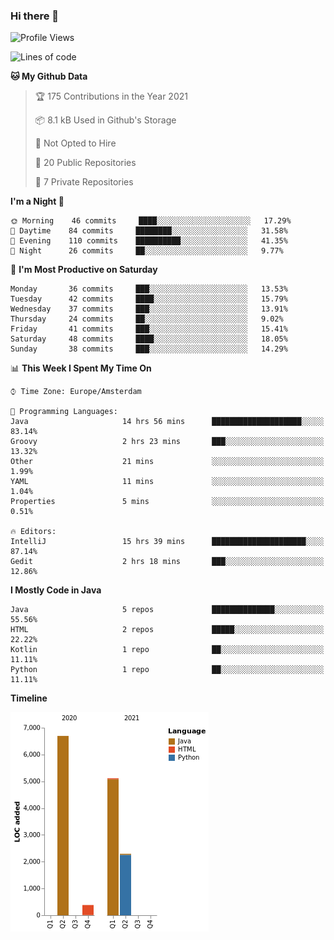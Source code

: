 ### Hi there 👋


<!--START_SECTION:waka-->
![Profile Views](http://img.shields.io/badge/Profile%20Views-0-blue)

![Lines of code](https://img.shields.io/badge/From%20Hello%20World%20I%27ve%20Written-14485%20lines%20of%20code-blue)

**🐱 My Github Data** 

> 🏆 175 Contributions in the Year 2021
 > 
> 📦 8.1 kB Used in Github's Storage 
 > 
> 🚫 Not Opted to Hire
 > 
> 📜 20 Public Repositories 
 > 
> 🔑 7 Private Repositories  
 > 
**I'm a Night 🦉** 

```text
🌞 Morning    46 commits     ████░░░░░░░░░░░░░░░░░░░░░   17.29% 
🌆 Daytime    84 commits     ████████░░░░░░░░░░░░░░░░░   31.58% 
🌃 Evening    110 commits    ██████████░░░░░░░░░░░░░░░   41.35% 
🌙 Night      26 commits     ██░░░░░░░░░░░░░░░░░░░░░░░   9.77%

```
📅 **I'm Most Productive on Saturday** 

```text
Monday       36 commits     ███░░░░░░░░░░░░░░░░░░░░░░   13.53% 
Tuesday      42 commits     ████░░░░░░░░░░░░░░░░░░░░░   15.79% 
Wednesday    37 commits     ███░░░░░░░░░░░░░░░░░░░░░░   13.91% 
Thursday     24 commits     ██░░░░░░░░░░░░░░░░░░░░░░░   9.02% 
Friday       41 commits     ███░░░░░░░░░░░░░░░░░░░░░░   15.41% 
Saturday     48 commits     ████░░░░░░░░░░░░░░░░░░░░░   18.05% 
Sunday       38 commits     ███░░░░░░░░░░░░░░░░░░░░░░   14.29%

```


📊 **This Week I Spent My Time On** 

```text
⌚︎ Time Zone: Europe/Amsterdam

💬 Programming Languages: 
Java                     14 hrs 56 mins      ████████████████████░░░░░   83.14% 
Groovy                   2 hrs 23 mins       ███░░░░░░░░░░░░░░░░░░░░░░   13.32% 
Other                    21 mins             ░░░░░░░░░░░░░░░░░░░░░░░░░   1.99% 
YAML                     11 mins             ░░░░░░░░░░░░░░░░░░░░░░░░░   1.04% 
Properties               5 mins              ░░░░░░░░░░░░░░░░░░░░░░░░░   0.51%

🔥 Editors: 
IntelliJ                 15 hrs 39 mins      █████████████████████░░░░   87.14% 
Gedit                    2 hrs 18 mins       ███░░░░░░░░░░░░░░░░░░░░░░   12.86%

```

**I Mostly Code in Java** 

```text
Java                     5 repos             ██████████████░░░░░░░░░░░   55.56% 
HTML                     2 repos             █████░░░░░░░░░░░░░░░░░░░░   22.22% 
Kotlin                   1 repo              ██░░░░░░░░░░░░░░░░░░░░░░░   11.11% 
Python                   1 repo              ██░░░░░░░░░░░░░░░░░░░░░░░   11.11%

```


**Timeline**

![Chart not found](https://raw.githubusercontent.com/powercasgamer/powercasgamer/master/charts/bar_graph.png) 


<!--END_SECTION:waka-->

